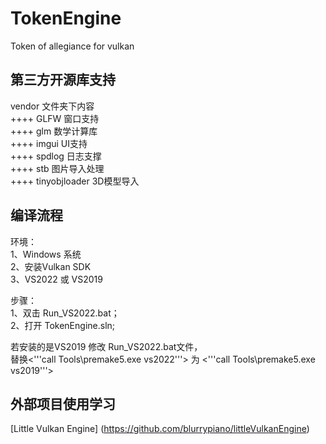 # TokenEngine
Token of allegiance for vulkan

## 第三方开源库支持
vendor 文件夹下内容<br>
++++ GLFW               窗口支持<br>
++++ glm                数学计算库<br>
++++ imgui              UI支持<br>
++++ spdlog             日志支撑<br>
++++ stb                图片导入处理<br>
++++ tinyobjloader      3D模型导入<br>


## 编译流程
环境：<br>
1、Windows 系统<br>
2、安装Vulkan SDK<br>
3、VS2022 或  VS2019<br>

步骤：<br>
1、双击 Run_VS2022.bat；<br>
2、打开 TokenEngine.sln;<br>

若安装的是VS2019 修改 Run_VS2022.bat文件，<br>
替换<'''call Tools\premake5.exe vs2022'''> 为 <'''call Tools\premake5.exe vs2019'''><br>


##  外部项目使用学习

[Little Vulkan Engine]  (https://github.com/blurrypiano/littleVulkanEngine)
